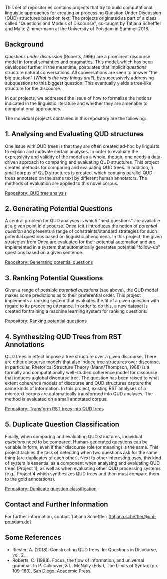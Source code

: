 This set of repositories contains projects that try to build computational linguistic approaches for creating or processing Question Under Discussion (QUD) structures based on text. The projects originated as part of a class called "Questions and Models of Discourse", co-taught by Tatjana Scheffler and Malte Zimmermann at the University of Potsdam in Summer 2018. 

## Background

*Questions under discussion* (Roberts, 1996) are a prominent discourse model in formal semantics and pragmatics. This model, which has been developed further in the meantime, postulates that implicit *questions* structure natural conversations. All conversations are seen to answer "the big question" (*What is the way things are?*), by successively addressing subquestions to this biggest question. This eventually yields a tree-like structure for the discourse.

In our projects, we addressed the issue of how to formalize the notions indicated in the linguistic literature and whether they are amenable to computational approaches. 

The individual projects contained in this repository are the following:

## 1. Analysing and Evaluating QUD structures
One issue with QUD trees is that they are often created ad-hoc by linguists to explain and motivate certain analyses. In order to evaluate the expressivity and validity of the model as a whole, though, one needs a data-driven approach to comparing and evaluating QUD structures. This project creates methods for comparing and evaluating QUD trees. In addition, a small corpus of QUD structures is created, which contains parallel QUD trees annotated on the same text by different human annotators. The methods of evaluation are applied to this novel corpus.

[Repository: QUD tree analysis](https://github.com/QUD-comp/analysis-of-QUD-structures)

## 2. Generating Potential Questions
A central problem for QUD analyses is which "next questions" are available at a given point in discourse. Onea (cit.) introduces the notion of *potential question* and presents a range of constraints/standard strategies for such potential questions based on linguistic phenomena. In this project, the given strategies from Onea are evaluated for their potential automation and are implemented in a system that automatically generates potential "follow-up" questions based on a given sentence.

[Repository: Generating potential questions]()

## 3. Ranking Potential Questions
Given a range of possible *potential questions* (see above), the QUD model makes some predictions as to their preferential order. This project implements a ranking system that evaluates the fit of a given question with regard to its preceding utterance. In order to do this, a new dataset is created for training a machine learning system for ranking questions.

[Repository: Ranking potential questions](https://github.com/QUD-comp/ranking-potential-questions)

## 4. Synthesizing QUD Trees from RST Annotations
QUD trees in effect impose a tree structure over a given discourse. There are other discourse models that also induce tree structures over discourse. In particular, Rhetorical Structure Theory (Mann/Thompson, 1988) is a formally and computationally well-studied coherence model for discourse that induces a global discourse tree. The question has been raised to what extent coherence models of discourse and QUD structures capture the same kinds of information. In this project, existing RST analyses of a microtext corpus are automatically transformed into QUD analyses. The method is evaluated on a small annotated corpus.

[Repository: Transform RST trees into QUD trees](https://github.com/QUD-comp/rst_to_qud)

## 5. Duplicate Question Classification
Finally, when comparing and evaluating QUD structures, individual *questions* need to be compared. Human-generated questions can be variable in form, even if their discourse role (or meaning) is the same. This project tackles the task of detecting when two questions ask for the same thing (are duplicates of each other). Next to other interesting uses, this kind of system is essential as a component when analysing and evaluating QUD trees (Project 1), as well as when evaluating other QUD processing systems (e.g., Project 4 which synthesizes QUD trees and then must compare them to the gold annotations). 

[Repository: Duplicate question classification](https://github.com/QUD-comp/duplicate-question-detection)

## Contact and Further Information

For further information, contact Tatjana Scheffler: [tatjana.scheffler@uni-potsdam.de]

## Some References

- Riester, A. (2018). Constructing QUD trees. In: Questions in Discourse, vol. 2.
- Roberts, C. (1998). Focus, the flow of information, and universal grammar. In P. Culicover, & L. McNally (Eds.), The Limits of Syntax (pp. 109–160). San Diego: Academic Press.
